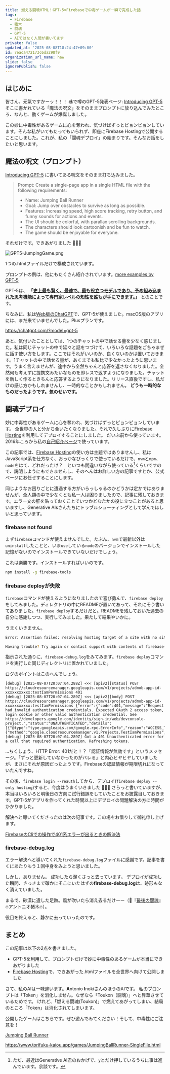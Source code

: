 ```yaml
---
title: 燃える闘魂HTML！GPT-5×Firebaseで中毒ゲームが一瞬で完成した話
tags:
  - Firebase
  - 猪木
  - 闘魂
  - GPT-5
  - AIではなく人間が書いてます
private: false
updated_at: '2025-08-08T18:24:47+09:00'
id: 7eada472173c6da298f9
organization_url_name: haw
slide: false
ignorePublish: false
---
```

## はじめに

皆さん、元氣ですかーッ！！！
巷で噂のGPT-5発表ページ: [Introducing GPT-5](https://openai.com/index/introducing-gpt-5/)
そこに書かれている「魔法の呪文」をそのままプロンプトに放り込んでみたところ、なんと、動くゲームが爆誕しました。

この妙に中毒性があるゲームに心を奪われ、気づけばずっとピョンピョンしています。そんな私がいてもたってもいられず、即座にFirebase Hostingで公開することにしました。これが、私の「闘魂デプロイ」の始まりです。そんなお話をしたいと思います。

## 魔法の呪文（プロンプト）

[Introducing GPT-5](https://openai.com/index/introducing-gpt-5/) に書いてある呪文をそのまま打ち込みました。

> Prompt: Create a single-page app in a single HTML file with the following requirements:
> - Name: Jumping Ball Runner
> - Goal: Jump over obstacles to survive as long as possible.
> - Features: Increasing speed, high score tracking, retry button, and funny sounds for actions and events.
> - The UI should be colorful, with parallax scrolling backgrounds.
> - The characters should look cartoonish and be fun to watch.
> - The game should be enjoyable for everyone.



それだけです。できあがりました :tada::tada::tada:

![GPT5-JumpingGame.png](https://qiita-image-store.s3.ap-northeast-1.amazonaws.com/0/131808/f8db77e0-442c-497e-bdc7-74b6cccdf931.png)

1つの.htmlファイルだけで構成されています。

プロンプトの例は、他にもたくさん紹介されています。[more examples by GPT‑5](https://platform.openai.com/docs/guides/latest-model?gallery=open)

GPT-5は、 **「[史上最も賢く、最速で、最も役立つモデルであり、予め組み込まれた思考機能によって専門家レベルの知性を誰もが手にできます。](https://openai.com/ja-JP/index/introducing-gpt-5/)」** とのことです。

ちなみに、私は[Web版のChatGPT](https://chatgpt.com/?model=gpt-5)で、GPT-5が使えました。macOS版のアプリには、まだ来ていませんでした。Plusプランです。

https://chatgpt.com/?model=gpt-5

あと、気付いたこととしては、1つのチャットの中で話せる量を少なく感じました。私は同じチャットの中で延々と話をつづけて、いろいろな話題をごちゃまぜに話す使い方をします。ここではそれがいいのか、良くないのかは置いておきます。1チャットの中で話せる量が、あくまでも私比で少なかったように思います。うまく言えませんが、途中から全然ちゃんと応答を返さなくなりました。全然何も考えずに提携文みたいなものを即レスで返すようになりました。チャットを新しく作るときちんと応答するようになりました。リリース直後ですし、私だけの感じ方かもしれませんし、一時的なことかもしれません。 **どうも一時的なものだったようです。気のせいです。**

## 闘魂デプロイ

妙に中毒性があるゲームに心を奪われ、気づけばずっとピョンピョンしています。
全世界の人と分かち合いたくなりました。それで久しぶりに[Firebase Hosting](https://firebase.google.com/docs/hosting?hl=ja)を利用してデプロイすることにしました。
だいぶ前から使っています。2016年ころから私の[自己紹介ページ](https://www.torifuku-kaiou.app/)で使っています。

この記事では、[Firebase Hosting](https://firebase.google.com/docs/hosting?hl=ja)の使い方は主題ではありませんし、私はJavaScript系を仕方なく、おっかなびっくりで使っているだけで、`nvm`と`npm`、`node`をはて、どれだったけ？　といつも間違いながら使っている[^1]くらいですので、説明しようにもできませんし、そのへんはお詳しい方の記事ですとか、公式ページにお任せすることにします。

[^1]: ただ、最近はGenerative AI君のおかげで、`y`とだけ押しているうちに事は進んでいます。余談です。

同じようなお困りごとに遭遇する方がいらっしゃるのかどうかは定かではありませんが、全人類の中で少なくとも私一人は困りましたので、記事に残しておきます。エラー文の肝を貼っておくことでいつかどなたかの役に立つことがあると思いますし、Generative AIsさんたちにトラブルシューティングとして学んでほしいと思っています。

### firebase not found

まず`firebase`コマンドが使えませんでした。たぶん、`nvm`で最新以外は`uninstall`したことと、いま`use`している`node`のバージョンでインストールした記憶がないのでインストールできていないだけでしょう。

これは楽勝です。インストールすればいいのです。  

```bash
npm install -g firebase-tools
```

### firebase deployが失敗

`firebase`コマンドが使えるようになりましたので喜び勇んで、`firebase deploy`をしてみました。ディレクトリの中にREADMEが置いてあって、それにそう書いてありました。`firebase deploy`するだけだと。READMEを残しておいた過去の自分に感謝しつつ、実行してみました。果たして結果やいかに。

うまくいきません。

```bash
Error: Assertion failed: resolving hosting target of a site with no site name or target name. This should have caused an error earlier

Having trouble? Try again or contact support with contents of firebase-debug.log
```

指示された通りに、`firebase-debug.log`をみてみます。`firebase deploy`コマンドを実行した同じディレクトリに置かれていました。

ログのポイントはこのへんでしょう。

```
[debug] [2025-08-07T20:07:04.288Z] <<< [apiv2][status] POST https://cloudresourcemanager.googleapis.com/v1/projects/admob-app-id-xxxxxxxxxxx:testIamPermissions 401
[debug] [2025-08-07T20:07:04.289Z] <<< [apiv2][body] POST https://cloudresourcemanager.googleapis.com/v1/projects/admob-app-id-xxxxxxxxxxx:testIamPermissions {"error":{"code":401,"message":"Request had invalid authentication credentials. Expected OAuth 2 access token, login cookie or other valid authentication credential. See https://developers.google.com/identity/sign-in/web/devconsole-project.","status":"UNAUTHENTICATED","details":[{"@type":"type.googleapis.com/google.rpc.ErrorInfo","reason":"ACCESS_TOKEN_TYPE_UNSUPPORTED","metadata":{"method":"google.cloudresourcemanager.v1.Projects.TestIamPermissions","service":"cloudresourcemanager.googleapis.com"}}]}}
[debug] [2025-08-07T20:07:04.289Z] Got a 401 Unauthenticated error for a call that required authentication. Refreshing tokens.
```

...ちくしょう、HTTP Error: 401だと！？「認証情報が無効です」というメッセージ。「ずっと更新していなかったのがバレる」と内心ヒヤヒヤしていましたが、まさにそれが原因だったようです。Firebaseの認証情報が期限切れになっていたんですね。

その後、`firebase login --reauth`してから、デプロイ(`firebase deploy --only hosting`)すると、今度はうまくいきました :tada::tada::tada: さらっと書いていますが、本当はいろいろと明後日の方向に試行錯誤をしていたことをお披露目しておきます。GPT-5がアプリを作ってくれた時間以上にデプロイの問題解決の方に時間がかかりました。

解決へと導いてくださったのは次の記事です。この場をお借りして御礼申し上げます。

[FirebaseのCliでの操作で401系エラーが出るときの解決法](https://zenn.dev/satohjohn/articles/d409819196c6b8)


### firebase-debug.log

エラー解決へと導いてくれた`firebase-debug.log`ファイルに感謝です。記事を書くにあたりもう１回中身をみようと思いました。

しかし、ありません。
成功したら潔くさっと去っています。
デプロイが成功した瞬間、さっきまで確かにそこにいたはずの**firebase-debug.log**は、跡形もなく消えていました。

まるで、砂漠に遺した足跡。風が吹いたら消え去るだけーー（:book:『[最後の闘魂](https://www.amazon.co.jp/dp/4833481057)』:fire:アントニオ猪木:fire:）。


役目を終えると、静かに去っていったのです。


## まとめ

この記事は以下の2点を書きました。

- GPT-5を利用して、プロンプトだけで妙に中毒性のあるゲームが本当にできあがりました
- [Firebase Hosting](https://firebase.google.com/docs/hosting?hl=ja)で、できあがった.htmlファイルを全世界へ向けて公開しました


さて、私のAIは一味違います。**A**ntonio **I**nokiさんのほうのAIです。
私のプロンプトは「Token」を消化しません。なぜなら「Toukon（闘魂）」へと昇華させているためです。
けれど、「燃える闘魂(Toukon)」で燃えてあがってしまい、結局のところ「Token」は消化されてしまいます。

公開したゲームはこちらです。ぜひ遊んでみてください！そして、中毒性にご注意を！

[Jumping Ball Runner](https://www.torifuku-kaiou.app/games/JumpingBallRunner-SingleFile.html)

https://www.torifuku-kaiou.app/games/JumpingBallRunner-SingleFile.html
